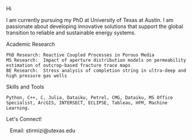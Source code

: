 Hi


I am currently pursuing my PhD at University of Texas at Austin. I am passionate about developing innovative solutions that support the global transition to reliable and sustainable energy systems.

Academic Research

    PhD Research: Reactive Coupled Processes in Porous Media
    MS Research:  Impact of aperture distribution models on permeability estimation of outcrop-based fracture trace maps
    BE Research:  Stress analysis of completion string in ultra-deep and high pressure gas wells
    

Skills and Tools

    Python, C++, C, Julia, Dataiku, Petrel, CMG, Dataiku, MS Office Specialist, ArcGIS, INTERSECT, ECLIPSE, Tableau, HFM, Machine Learning.


Let's Connect!
    
<div style="padding-left: 10px;">
   Email: stirmizi@utexas.edu<br>
</div>
